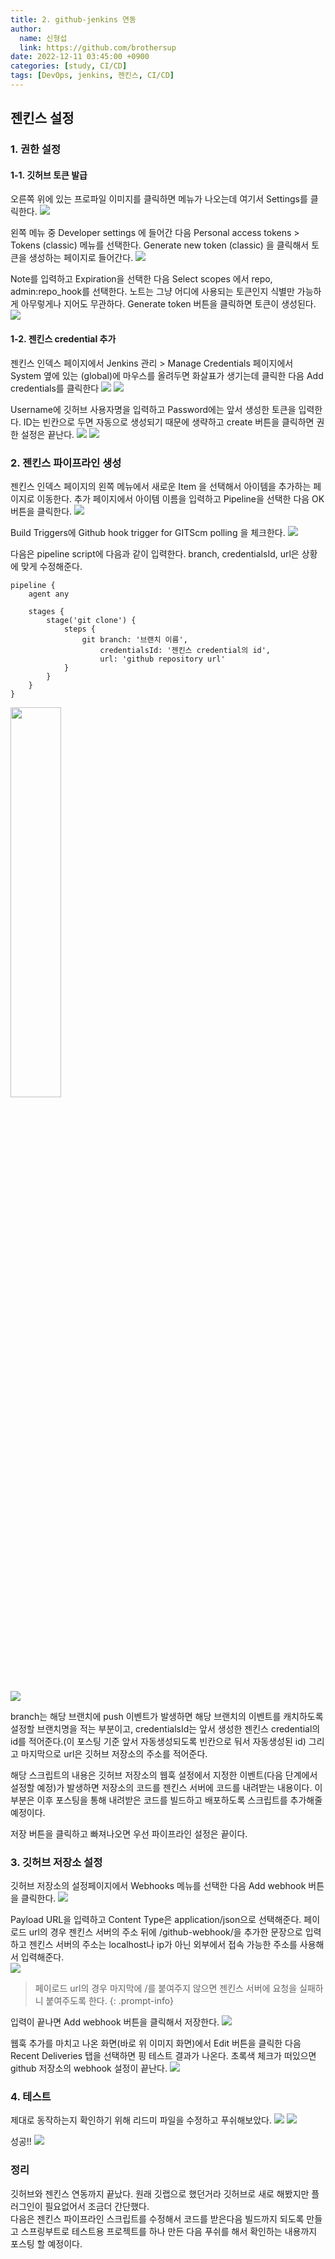 ```yaml
---
title: 2. github-jenkins 연동
author:
  name: 신형섭
  link: https://github.com/brothersup
date: 2022-12-11 03:45:00 +0900
categories: [study, CI/CD]
tags: [DevOps, jenkins, 젠킨스, CI/CD]
---
```


## 젠킨스 설정
### 1. 권한 설정

#### 1-1. 깃허브 토큰 발급

오른쪽 위에 있는 프로파일 이미지를 클릭하면 메뉴가 나오는데 여기서 Settings를 클릭한다.
![](https://user-images.githubusercontent.com/70502054/206862440-4edacf38-99cf-49f0-9346-432096498e74.png)

왼쪽 메뉴 중 Developer settings 에 들어간 다음 Personal access tokens > Tokens (classic) 메뉴를 선택한다.
Generate new token (classic) 을 클릭해서 토큰을 생성하는 페이지로 들어간다.
![](https://user-images.githubusercontent.com/70502054/206863081-3d1c5a8b-8107-4693-b23d-432df8029316.png)

Note를 입력하고 Expiration을 선택한 다음 Select scopes 에서 repo, admin:repo_hook를 선택한다.
노트는 그냥 어디에 사용되는 토큰인지 식별만 가능하게 아무렇게나 지어도 무관하다.
Generate token 버튼을 클릭하면 토큰이 생성된다.
![](https://user-images.githubusercontent.com/70502054/206863464-8f60f8b5-9630-47db-83ad-f36a04dc989e.png)

#### 1-2. 젠킨스 credential 추가

젠킨스 인덱스 페이지에서 Jenkins 관리 > Manage Credentials 페이지에서 System 옆에 있는
(global)에 마우스를 올려두면 화살표가 생기는데 클릭한 다음 Add credentials를 클릭한다
![](https://user-images.githubusercontent.com/70502054/206861059-0ff7d585-d6e4-4628-8222-1e11e1fafb94.png)
![](https://user-images.githubusercontent.com/70502054/206861456-20bf6313-2070-466c-9e60-4378f5b05908.png)

Username에 깃허브 사용자명을 입력하고 Password에는 앞서 생성한 토큰을 입력한다.
ID는 빈칸으로 두면 자동으로 생성되기 때문에 생략하고 create 버튼을 클릭하면 권한 설정은 끝난다.
![](https://user-images.githubusercontent.com/70502054/206863757-aef9d838-dc41-49c5-91c1-e2074d5af342.png)
![](https://user-images.githubusercontent.com/70502054/206863926-b91cb3cc-03a0-4e33-b746-839e9d17124d.png)

### 2. 젠킨스 파이프라인 생성

젠킨스 인덱스 페이지의 왼쪽 메뉴에서 새로운 Item 을 선택해서 아이템을 추가하는 페이지로 이동한다.
추가 페이지에서 아이템 이름을 입력하고 Pipeline을 선택한 다음 OK 버튼을 클릭한다.
![](https://user-images.githubusercontent.com/70502054/206865175-3e4e62dc-9bf3-4448-8e79-0c9440dd8009.png)

Build Triggers에 Github hook trigger for GITScm polling 을 체크한다.
![](https://user-images.githubusercontent.com/70502054/206865467-1d172565-adee-47d0-ab8d-e29f77af10af.png)

다음은 pipeline script에 다음과 같이 입력한다. branch, credentialsId, url은 상황에 맞게 수정해준다.
```
pipeline {
    agent any

    stages {
        stage('git clone') {
            steps {
                git branch: '브랜치 이름',
                    credentialsId: '젠킨스 credential의 id',
                    url: 'github repository url'
            }
        }
    }
}
```
<img src="https://user-images.githubusercontent.com/70502054/206869933-1e33889f-9c34-404f-99a2-53b9f9078982.png" width="40%" alt="">

![](https://user-images.githubusercontent.com/70502054/206866769-2e000795-aefd-4d3d-b38b-8566868371fa.png)

branch는 해당 브랜치에 push 이벤트가 발생하면 해당 브랜치의 이벤트를 캐치하도록 설정할 브랜치명을 적는 부분이고,
credentialsId는 앞서 생성한 젠킨스 credential의 id를 적어준다.(이 포스팅 기준 앞서 자동생성되도록 빈칸으로 둬서 자동생성된 id)
그리고 마지막으로 url은 깃허브 저장소의 주소를 적어준다.

해당 스크립트의 내용은 깃허브 저장소의 웹훅 설정에서 지정한 이벤트(다음 단계에서 설정할 예정)가 발생하면 저장소의 코드를 젠킨스 서버에 코드를 내려받는 내용이다.
이 부분은 이후 포스팅을 통해 내려받은 코드를 빌드하고 배포하도록 스크립트를 추가해줄 예정이다.

저장 버튼을 클릭하고 빠져나오면 우선 파이프라인 설정은 끝이다.

### 3. 깃허브 저장소 설정

깃허브 저장소의 설정페이지에서 Webhooks 메뉴를 선택한 다음 Add webhook 버튼을 클릭한다.
![](https://user-images.githubusercontent.com/70502054/206867430-2cf31846-40a7-4880-a21c-0ae0c95a1c07.png)

Payload URL을 입력하고 Content Type은 application/json으로 선택해준다.
페이로드 url의 경우 젠킨스 서버의 주소 뒤에 /github-webhook/을 추가한 문장으로 입력하고
젠킨스 서버의 주소는 localhost나 ip가 아닌 외부에서 접속 가능한 주소를 사용해서 입력해준다.<br>
![](https://user-images.githubusercontent.com/70502054/206868782-98323a20-ea27-49b5-8eef-68a07806bd20.png)

> 페이로드 url의 경우 마지막에 /를 붙여주지 않으면 젠킨스 서버에 요청을 실패하니 붙여주도록 한다.
{: .prompt-info}

입력이 끝나면 Add webhook 버튼을 클릭해서 저장한다.
![](https://user-images.githubusercontent.com/70502054/206868291-a7cef761-877c-486e-a5f1-10f46bf16a73.png)

웹훅 추가를 마치고 나온 화면(바로 위 이미지 화면)에서 Edit 버튼을 클릭한 다음 Recent Deliveries 탭을 선택하면 핑 테스트 결과가 나온다.
초록색 체크가 떠있으면 github 저장소의 webhook 설정이 끝난다.
![](https://user-images.githubusercontent.com/70502054/206869303-a5eb9340-da87-48b6-a607-441e81095680.png)

### 4. 테스트

제대로 동작하는지 확인하기 위해 리드미 파일을 수정하고 푸쉬해보았다.
![](https://user-images.githubusercontent.com/70502054/206870024-a0c84494-8e40-42d8-b5c1-6280f974ef89.png)
![](https://user-images.githubusercontent.com/70502054/206870025-7a70b204-eb16-4ab2-861e-329574971d03.png)

성공!!
![](https://user-images.githubusercontent.com/70502054/206870390-654ae0d1-1e50-44e0-b47b-693ec92b34a1.png)

### 정리

깃허브와 젠킨스 연동까지 끝났다. 원래 깃랩으로 했던거라 깃허브로 새로 해봤지만 플러그인이 필요없어서 조금더 간단했다.<br>
다음은 젠킨스 파이프라인 스크립트를 수정해서 코드를 받은다음 빌드까지 되도록 만들고 스프링부트로 테스트용 프로젝트를 하나 만든 다음 푸쉬를 해서 확인하는 내용까지 포스팅 할 예정이다.
